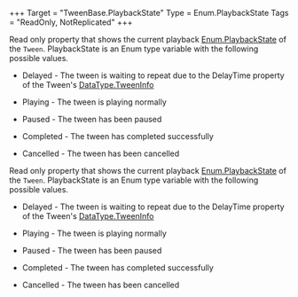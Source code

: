 +++
Target = "TweenBase.PlaybackState"
Type = Enum.PlaybackState
Tags = "ReadOnly, NotReplicated"
+++

Read only property that shows the current playback [Enum.PlaybackState](https://developer.roblox.com/search#stq=PlaybackState) of the `Tween`. PlaybackState is an Enum type variable with the following possible values. - Delayed - The tween is waiting to repeat due to the DelayTime property of the Tween's [DataType.TweenInfo](https://developer.roblox.com/search#stq=TweenInfo) - Playing - The tween is playing normally - Paused - The tween has been paused - Completed - The tween has completed successfully - Cancelled - The tween has been cancelled	Read only property that shows the current playback [Enum.PlaybackState](https://developer.roblox.com/search#stq=PlaybackState) of the `Tween`. PlaybackState is an Enum type variable with the following possible values. - Delayed - The tween is waiting to repeat due to the DelayTime property of the Tween's [DataType.TweenInfo](https://developer.roblox.com/search#stq=TweenInfo) - Playing - The tween is playing normally - Paused - The tween has been paused - Completed - The tween has completed successfully - Cancelled - The tween has been cancelled